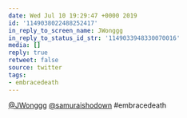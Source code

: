 ```yaml
---
date: Wed Jul 10 19:29:47 +0000 2019
id: '1149038022488252417'
in_reply_to_screen_name: JWonggg
in_reply_to_status_id_str: '1149033948330070016'
media: []
reply: true
retweet: false
source: twitter
tags:
- embracedeath
---
```


[@JWonggg](https://twitter.com/JWonggg/) [@samuraishodown](https://twitter.com/samuraishodown/) #embracedeath